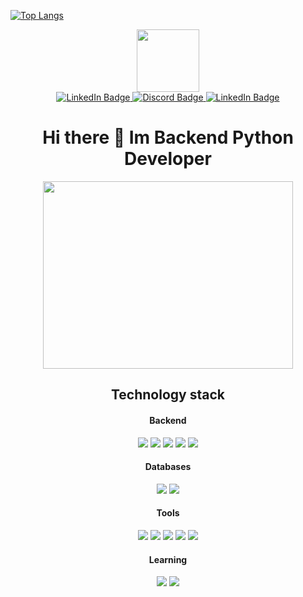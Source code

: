 
  [![Top Langs](https://github-readme-stats.vercel.app/api/top-langs/?username=MikhailDmitrievDev&layout=compact)](https://github.com/MikhailDmitrievDev/github-readme-stats)

<div id="header" align="center">
  <img src="https://media.giphy.com/media/IWiAPmq1HS9QZRu8PT/giphy-downsized-large.gif" width="100"/>
</div>
<div id="badges" align="center">
  <a href="https://t.me/futhep">
    <img src="https://img.shields.io/badge/telegram-blue?logo=telegram&logoColor=white&style=for-the-badge" alt="LinkedIn Badge"/>
  </a>
  <a href="https://discordapp.com/users/450385665830420500/">
    <img src="https://img.shields.io/badge/discord-magenta?logo=discord&logoColor=white&style=for-the-badge" alt="Discord Badge"/>
  </a>
  <a href="https://www.linkedin.com/in/mikhail-podbereznikov-0bb040225/">
    <img src="https://img.shields.io/badge/LinkedIn-blue?style=for-the-badge&logo=linkedin&logoColor=white" alt="LinkedIn Badge"/>
  </a>
</div>
<h1 align="center">Hi there 👋 Im Backend Python Developer</h1>

<div align="center">
  <div>
    <img src="https://media.giphy.com/media/SWoSkN6DxTszqIKEqv/giphy.gif" width="400" height="300"/>
  </div>
  <div>
    <h2>Technology stack</h2>
    <h4> Backend </h4>
    <img src="https://img.shields.io/badge/python-blue?style=for-the-badge&logo=python&logoColor=white"/>
    <img src="https://img.shields.io/badge/django-green?style=for-the-badge&logo=django&logoColor=white"/>
    <img src="https://img.shields.io/badge/DRF-blue?style=for-the-badge&logo=django&logoColor=white"/>
    <img src="https://img.shields.io/badge/Celery-orange?style=for-the-badge&logo=Celery&logoColor=white"/>
    <img src="https://img.shields.io/badge/pytest-yellow?style=for-the-badge&logo=pytest&logoColor=white"/>
    <h4> Databases </h4>
    <img src="https://img.shields.io/badge/Redis-orange?style=for-the-badge&logo=Redis&logoColor=white"/>
    <img src="https://img.shields.io/badge/PostgreSQL-gray?style=for-the-badge&logo=PostgreSQL&logoColor=white"/>
    <h4> Tools </h4>
    <img src="https://img.shields.io/badge/Linux-gray?style=for-the-badge&logo=Linux&logoColor=white"/>
    <img src="https://img.shields.io/badge/docker-blue?style=for-the-badge&logo=docker&logoColor=white"/>
    <img src="https://img.shields.io/badge/postman-orange?style=for-the-badge&logo=postman&logoColor=white"/>
    <img src="https://img.shields.io/badge/github-grey?style=for-the-badge&logo=github&logoColor=white"/>
    <img src="https://img.shields.io/badge/gitlab-orange?style=for-the-badge&logo=gitlab&logoColor=white"/>
    <h4> Learning </h4>
    <img src="https://img.shields.io/badge/typescript-yellow?style=for-the-badge&logo=typescript&logoColor=white"/>
    <img src="https://img.shields.io/badge/react-green?style=for-the-badge&logo=react&logoColor=white"/>
  </div>
</div> 


